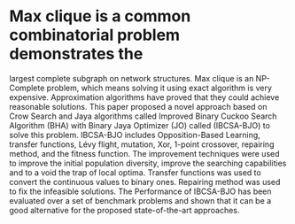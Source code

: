 # Max clique is a common combinatorial problem demonstrates the 
largest complete subgraph on network structures. Max clique is an NP-Complete 
problem, which means solving it using exact algorithm is very expensive. 
Approximation algorithms have proved that they could achieve reasonable 
solutions. This paper proposed a novel approach based on Crow Search and Jaya 
algorithms called Improved Binary Cuckoo Search Algorithm (BHA) with 
Binary Jaya Optimizer (JO) called (IBCSA-BJO) to solve this problem. IBCSA-BJO includes Opposition-Based Learning, transfer functions, Lévy flight, 
mutation, Xor, 1-point crossover, repairing method, and the fitness function. The 
improvement techniques were used to improve the initial population diversity, 
improve the searching capabilities and to a void the trap of local optima. Transfer 
functions was used to convert the continuous values to binary ones. Repairing
method was used to fix the infeasible solutions. The Performance of IBCSA-BJO
has been evaluated over a set of benchmark problems and shown that it can be a 
good alternative for the proposed state-of-the-art approaches.

